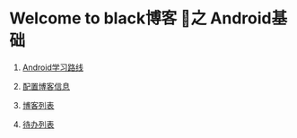 # Welcome to black博客 之 Android基础



1. [Android学习路线](https://mp.weixin.qq.com/s/XREOq821aaY0gwrlwrOQJA)

2. [配置博客信息](https://www.jianshu.com/p/701b1095da11)

3. [博客列表](bolg_list.md)

4. [待办列表](mytodolist.md)

